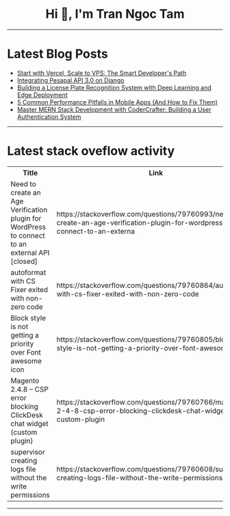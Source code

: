<h1 align="center">Hi 👋, I'm Tran Ngoc Tam</h1>

---

# Latest Blog Posts 
<!-- BLOG-POST-LIST:START -->
- [Start with Vercel, Scale to VPS: The Smart Developer&#39;s Path](https://dev.to/sst21/start-with-vercel-scale-to-vps-the-smart-developers-path-245l)
- [Integrating Pesapal API 3.0 on Django](https://dev.to/joy_nyayieka/integrating-pesapal-api-30-on-django-58i0)
- [Building a License Plate Recognition System with Deep Learning and Edge Deployment](https://dev.to/aneesafolio3/building-a-license-plate-recognition-system-with-deep-learning-and-edge-deployment-ack)
- [5 Common Performance Pitfalls in Mobile Apps &lpar;And How to Fix Them&rpar;](https://dev.to/data_fortune_64fa15d5eff3/5-common-performance-pitfalls-in-mobile-apps-and-how-to-fix-them-417h)
- [Master MERN Stack Development with CoderCrafter: Building a User Authentication System](https://dev.to/himanshu_anand_b6a7606f82/master-mern-stack-development-with-codercrafter-building-a-user-authentication-system-3873)
<!-- BLOG-POST-LIST:END -->

---

# Latest stack oveflow activity
<table>
  <tr><th>Title</th><th>Link</th></tr>
  <!-- STACKOVERFLOW:START --><tr><td>Need to create an Age Verification plugin for WordPress to connect to an external API [closed]</td><td>https://stackoverflow.com/questions/79760993/need-to-create-an-age-verification-plugin-for-wordpress-to-connect-to-an-externa</td></tr><tr><td>autoformat with CS Fixer exited with non-zero code</td><td>https://stackoverflow.com/questions/79760864/autoformat-with-cs-fixer-exited-with-non-zero-code</td></tr><tr><td>Block style is not getting a priority over Font awesome icon</td><td>https://stackoverflow.com/questions/79760805/block-style-is-not-getting-a-priority-over-font-awesome-icon</td></tr><tr><td>Magento 2.4.8 – CSP error blocking ClickDesk chat widget &lpar;custom plugin&rpar;</td><td>https://stackoverflow.com/questions/79760766/magento-2-4-8-csp-error-blocking-clickdesk-chat-widget-custom-plugin</td></tr><tr><td>supervisor creating logs file without the write permissions</td><td>https://stackoverflow.com/questions/79760608/supervisor-creating-logs-file-without-the-write-permissions</td></tr><!-- STACKOVERFLOW:END -->
</table>

---


